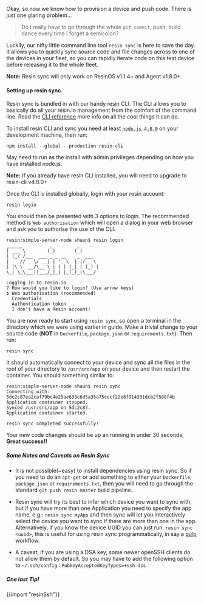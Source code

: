 Okay, so now we know how to provision a device and push code. There is just one glaring problem...
>Do I really have to go through the whole `git commit`, push, build dance every time I forget a semicolon?

Luckily, our nifty little command line tool `resin sync` is here to save the day. It allows you to quickly sync source code and file changes across to one of the devices in your fleet, so you can rapidly iterate code on this test device before releasing it to the whole fleet.

__Note:__ Resin sync will only work on ResinOS v1.1.4+
and Agent v1.8.0+.

#### Setting up resin sync.

Resin sync is bundled in with our handy resin CLI. The CLI allows you to basically do all your resin.io management from the comfort of the command line. Read the [CLI reference][cli-ref-link] more info on all the cool things it can do.

To install resin CLI and sync you need at least [`node.js 4.0.0`][nodejs-link] on your development machine, then run:
```
npm install --global --production resin-cli
```
May need to run as the install with admin privileges depending on how you have installed node.js.

__Note:__ If you already have resin CLI installed, you will need to upgrade to resin-cli v4.0.0+

Once the CLI is installed globally, login with your resin account:
```
resin login
```
You should then be presented with 3 options to login. The recommended method is `Web authorisation` which will open a dialog in your web browser and ask you to authorise the use of the CLI.
```
resin:simple-server-node shaun$ resin login
______          _         _
| ___ \        (_)       (_)
| |_/ /___  ___ _ _ __    _  ___
|    // _ \/ __| | '_ \  | |/ _ \
| |\ \  __/\__ \ | | | |_| | (_) |
\_| \_\___||___/_|_| |_(_)_|\___/

Logging in to resin.io
? How would you like to login? (Use arrow keys)
❯ Web authorisation (recommended)
  Credentials
  Authentication token
  I don't have a Resin account!
```
You are now ready to start using `resin sync`, so open a terminal in the directory which we were using earlier in guide. Make a trivial change to your source code (**NOT** in `Dockerfile`, `package.json` or `requirements.txt`). Then run:
```
resin sync
```
It should automatically connect to your device and sync all the files in the root of your directory to `/usr/src/app` on your device and then restart the container.
You should something similar to:
```
resin:simple-server-node shaun$ resin sync
Connecting with: 5dc2c87ea2caf79bc4e25ae638c6d5a35a75cecf22e8f914331dcb2f588f4b
Application container stopped.
Synced /usr/src/app on 5dc2c87.
Application container started.

resin sync completed successfully!
```
Your new code changes should be up an running in under 30 seconds, **Great success!!**

##### Some Notes and Caveats on Resin Sync

* It is not possible(~easy) to install dependencies using resin sync. So if you need to do an `apt-get` or add something to either your `Dockerfile`, `package.json` or `requirements.txt`, then you will need to go through the standard `git push resin master` build pipeline.

* Resin sync will try its best to infer which device you want to sync with, but if you have more than one Application you need to specify the app name, e.g.: `resin sync myApp` and then sync will let you interactively select the device you want to sync if there are more than one in the app. Alternatively, if you know the device UUID you can just run: `resin sync <uuid>`, this is useful for using resin sync programmatically, in say a [gulp][gulp-link] workflow.

* A caveat, if you are using a DSA key, some newer openSSH clients do not allow them by default. So you may have to add the following option to `~/.ssh/config` : `PubkeyAcceptedKeyTypes=+ssh-dss`

##### One last Tip!

{{import "resinSsh"}}

[cli-ref-link]:/tools/cli/
[nodejs-link]:https://nodejs.org/en/
[gulp-link]:http://gulpjs.com/
